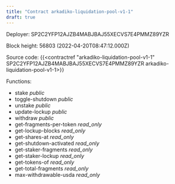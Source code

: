 ```yaml
---
title: "Contract arkadiko-liquidation-pool-v1-1"
draft: true
---
```

Deployer: SP2C2YFP12AJZB4MABJBAJ55XECVS7E4PMMZ89YZR


 



Block height: 56803 (2022-04-20T08:47:12.000Z)

Source code: {{<contractref "arkadiko-liquidation-pool-v1-1" SP2C2YFP12AJZB4MABJBAJ55XECVS7E4PMMZ89YZR arkadiko-liquidation-pool-v1-1>}}

Functions:

* stake _public_
* toggle-shutdown _public_
* unstake _public_
* update-lockup _public_
* withdraw _public_
* get-fragments-per-token _read_only_
* get-lockup-blocks _read_only_
* get-shares-at _read_only_
* get-shutdown-activated _read_only_
* get-staker-fragments _read_only_
* get-staker-lockup _read_only_
* get-tokens-of _read_only_
* get-total-fragments _read_only_
* max-withdrawable-usda _read_only_
